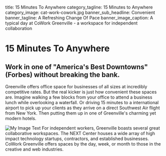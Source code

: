 title: 15 Minutes To Anywhere
category_tagline: 15 Minutes to Anywhere
category_image: cat-work-cowork.jpg
banner_sub_headline: Convenient
banner_tagline: A Refreshing Change Of Pace
banner_image_caption: A typical day at CoWork Greenville - a workspace for independent collaboration

# 15 Minutes To Anywhere

## Work in one of "America's Best Downtowns" (Forbes) without breaking the bank.

Greenville offers office space for businesses of all sizes at incredibly competitive rates.  But the real kicker is just how convenient these spaces are.  Imagine walking a few blocks from your office to attend a business lunch while overlooking a waterfall. Or driving 15 minutes to a international airport to pick up your clients as they arrive on a direct Southwest Air flight from New York. Then putting them up in one of Greenville's charming yet modern hotels.

![My Image Text](/images/article-images/Riverwalk.jpg "Downtown Greenville") For independent workers, Greenville boasts several great collaborative workspaces. The NEXT Center houses a wide array of high impact technology startups, contractors, and established businesses. CoWork Greenville offers spaces by the day, week, or month to those in the creative and web industries.